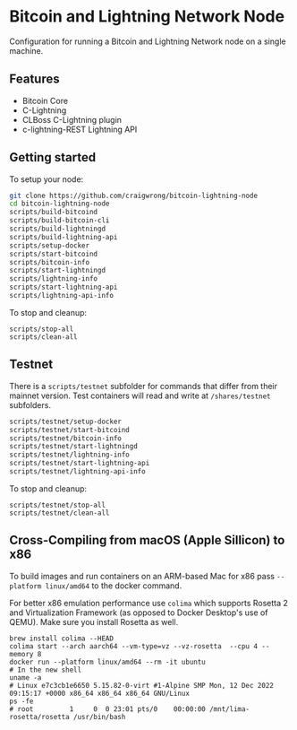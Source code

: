 # Bitcoin and Lightning Network Node

Configuration for running a Bitcoin and Lightning Network node on a single machine.

## Features

- Bitcoin Core
- C-Lightning
- CLBoss C-Lightning plugin
- c-lightning-REST Lightning API

## Getting started

To setup your node:

```sh
git clone https://github.com/craigwrong/bitcoin-lightning-node
cd bitcoin-lightning-node
scripts/build-bitcoind
scripts/build-bitcoin-cli
scripts/build-lightningd
scripts/build-lightning-api
scripts/setup-docker
scripts/start-bitcoind
scripts/bitcoin-info
scripts/start-lightningd
scripts/lightning-info
scripts/start-lightning-api
scripts/lightning-api-info
```

To stop and cleanup:

    scripts/stop-all
    scripts/clean-all

## Testnet

There is a `scripts/testnet` subfolder for commands that differ from their mainnet version. Test containers will read and write at `/shares/testnet` subfolders.

```sh
scripts/testnet/setup-docker
scripts/testnet/start-bitcoind
scripts/testnet/bitcoin-info
scripts/testnet/start-lightningd
scripts/testnet/lightning-info
scripts/testnet/start-lightning-api
scripts/testnet/lightning-api-info
```

To stop and cleanup:

    scripts/testnet/stop-all
    scripts/testnet/clean-all


## Cross-Compiling from macOS (Apple Sillicon) to x86

To build images and run containers on an ARM-based Mac for x86 pass `--platform linux/amd64` to the docker command.

For better x86 emulation performance use `colima` which supports Rosetta 2 and Virtualization Framework (as opposed to Docker Desktop's use of QEMU). Make sure you install Rosetta as well.

    brew install colima --HEAD
    colima start --arch aarch64 --vm-type=vz --vz-rosetta  --cpu 4 --memory 8
    docker run --platform linux/amd64 --rm -it ubuntu
    # In the new shell
    uname -a
    # Linux e7c3cb1e6650 5.15.82-0-virt #1-Alpine SMP Mon, 12 Dec 2022 09:15:17 +0000 x86_64 x86_64 x86_64 GNU/Linux
    ps -fe
    # root         1     0  0 23:01 pts/0    00:00:00 /mnt/lima-rosetta/rosetta /usr/bin/bash
